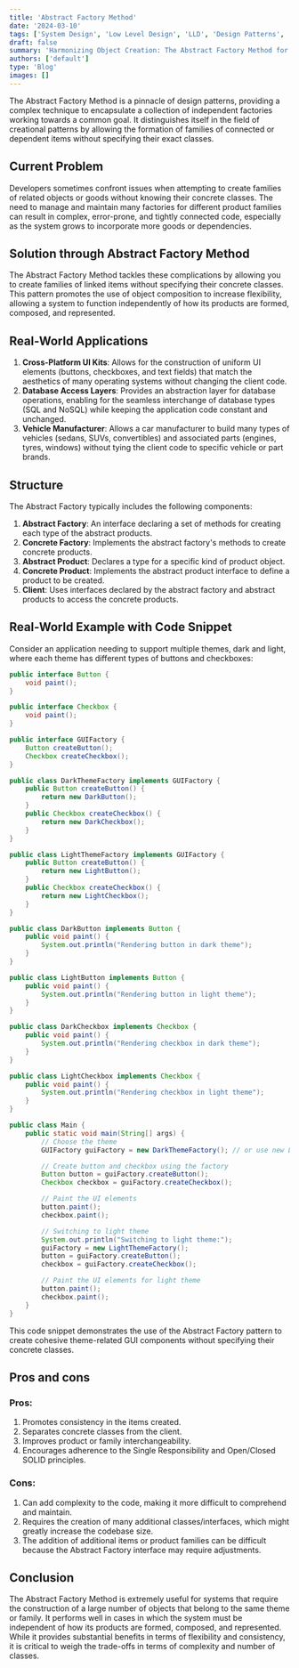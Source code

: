 ```yaml
---
title: 'Abstract Factory Method'
date: '2024-03-10'
tags: ['System Design', 'Low Level Design', 'LLD', 'Design Patterns', 'Creational Design Pattern']
draft: false
summary: 'Harmonizing Object Creation: The Abstract Factory Method for Cohesive and Interchangeable Product Families.'
authors: ['default']
type: 'Blog'
images: []
---
```


The Abstract Factory Method is a pinnacle of design patterns, providing a complex technique to encapsulate a collection of independent factories working towards a common goal. It distinguishes itself in the field of creational patterns by allowing the formation of families of connected or dependent items without specifying their exact classes.

## Current Problem

Developers sometimes confront issues when attempting to create families of related objects or goods without knowing their concrete classes. The need to manage and maintain many factories for different product families can result in complex, error-prone, and tightly connected code, especially as the system grows to incorporate more goods or dependencies.

## Solution through Abstract Factory Method

The Abstract Factory Method tackles these complications by allowing you to create families of linked items without specifying their concrete classes. This pattern promotes the use of object composition to increase flexibility, allowing a system to function independently of how its products are formed, composed, and represented.

## Real-World Applications

1. **Cross-Platform UI Kits**: Allows for the construction of uniform UI elements (buttons, checkboxes, and text fields) that match the aesthetics of many operating systems without changing the client code.
2. **Database Access Layers**: Provides an abstraction layer for database operations, enabling for the seamless interchange of database types (SQL and NoSQL) while keeping the application code constant and unchanged.
3. **Vehicle Manufacturer**: Allows a car manufacturer to build many types of vehicles (sedans, SUVs, convertibles) and associated parts (engines, tyres, windows) without tying the client code to specific vehicle or part brands.

## Structure

The Abstract Factory typically includes the following components:

1. **Abstract Factory**: An interface declaring a set of methods for creating each type of the abstract products.
2. **Concrete Factory**: Implements the abstract factory's methods to create concrete products.
3. **Abstract Product**: Declares a type for a specific kind of product object.
4. **Concrete Product**: Implements the abstract product interface to define a product to be created.
5. **Client**: Uses interfaces declared by the abstract factory and abstract products to access the concrete products.

## Real-World Example with Code Snippet

Consider an application needing to support multiple themes, dark and light, where each theme has different types of buttons and checkboxes:

```Java
public interface Button {
    void paint();
}

public interface Checkbox {
    void paint();
}

public interface GUIFactory {
    Button createButton();
    Checkbox createCheckbox();
}

public class DarkThemeFactory implements GUIFactory {
    public Button createButton() {
        return new DarkButton();
    }
    public Checkbox createCheckbox() {
        return new DarkCheckbox();
    }
}

public class LightThemeFactory implements GUIFactory {
    public Button createButton() {
        return new LightButton();
    }
    public Checkbox createCheckbox() {
        return new LightCheckbox();
    }
}

public class DarkButton implements Button {
    public void paint() {
        System.out.println("Rendering button in dark theme");
    }
}

public class LightButton implements Button {
    public void paint() {
        System.out.println("Rendering button in light theme");
    }
}

public class DarkCheckbox implements Checkbox {
    public void paint() {
        System.out.println("Rendering checkbox in dark theme");
    }
}

public class LightCheckbox implements Checkbox {
    public void paint() {
        System.out.println("Rendering checkbox in light theme");
    }
}
```

```Java
public class Main {
    public static void main(String[] args) {
        // Choose the theme
        GUIFactory guiFactory = new DarkThemeFactory(); // or use new LightThemeFactory()

        // Create button and checkbox using the factory
        Button button = guiFactory.createButton();
        Checkbox checkbox = guiFactory.createCheckbox();

        // Paint the UI elements
        button.paint();
        checkbox.paint();

        // Switching to light theme
        System.out.println("Switching to light theme:");
        guiFactory = new LightThemeFactory();
        button = guiFactory.createButton();
        checkbox = guiFactory.createCheckbox();

        // Paint the UI elements for light theme
        button.paint();
        checkbox.paint();
    }
}
```

This code snippet demonstrates the use of the Abstract Factory pattern to create cohesive theme-related GUI components without specifying their concrete classes.

## Pros and cons

### Pros:

1. Promotes consistency in the items created.
2. Separates concrete classes from the client.
3. Improves product or family interchangeability.
4. Encourages adherence to the Single Responsibility and Open/Closed SOLID principles.

### Cons:

1. Can add complexity to the code, making it more difficult to comprehend and maintain.
2. Requires the creation of many additional classes/interfaces, which might greatly increase the codebase size.
3. The addition of additional items or product families can be difficult because the Abstract Factory interface may require adjustments.

## Conclusion

The Abstract Factory Method is extremely useful for systems that require the construction of a large number of objects that belong to the same theme or family. It performs well in cases in which the system must be independent of how its products are formed, composed, and represented. While it provides substantial benefits in terms of flexibility and consistency, it is critical to weigh the trade-offs in terms of complexity and number of classes.
